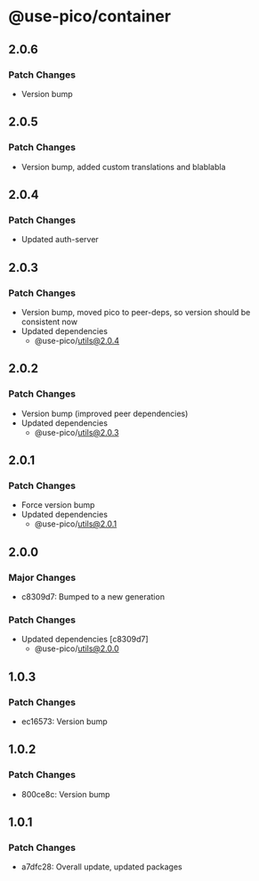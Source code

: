 # @use-pico/container

## 2.0.6

### Patch Changes

- Version bump

## 2.0.5

### Patch Changes

- Version bump, added custom translations and blablabla

## 2.0.4

### Patch Changes

- Updated auth-server

## 2.0.3

### Patch Changes

- Version bump, moved pico to peer-deps, so version should be consistent now
- Updated dependencies
    - @use-pico/utils@2.0.4

## 2.0.2

### Patch Changes

- Version bump (improved peer dependencies)
- Updated dependencies
    - @use-pico/utils@2.0.3

## 2.0.1

### Patch Changes

- Force version bump
- Updated dependencies
    - @use-pico/utils@2.0.1

## 2.0.0

### Major Changes

- c8309d7: Bumped to a new generation

### Patch Changes

- Updated dependencies [c8309d7]
    - @use-pico/utils@2.0.0

## 1.0.3

### Patch Changes

- ec16573: Version bump

## 1.0.2

### Patch Changes

- 800ce8c: Version bump

## 1.0.1

### Patch Changes

- a7dfc28: Overall update, updated packages
